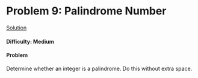 # Problem 9: Palindrome Number
[Solution](../palidromeNumber.py)
#### Difficulty: Medium

#### Problem

Determine whether an integer is a palindrome. Do this without extra space.
